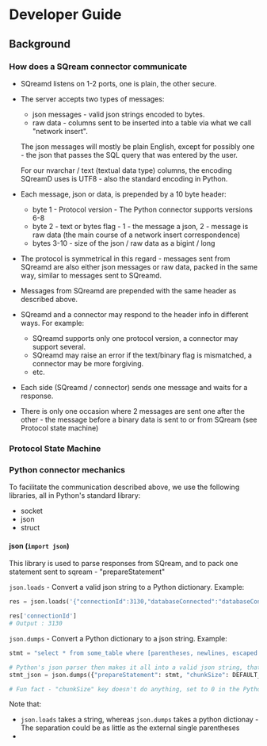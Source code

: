 # Developer Guide

## Background 

### How does a SQream connector communicate

- SQreamd listens on 1-2 ports, one is plain, the other secure.
- The server accepts two types of messages: 
  
     - json messages - valid json strings encoded to bytes.
     - raw data      - columns sent to be inserted into a table via what we call "network insert".
     
     The json messages will mostly be plain English, except for possibly one - the json that passes the SQL query that was entered by the user.
     
     For our nvarchar / text (textual data type) columns, the encoding SQreamD uses is UTF8 - also the standard encoding in Python.  
 - Each message, json or data, is prepended by a 10 byte header:
     
     - byte 1     - Protocol version   - The Python connector supports versions 6-8
     - byte 2     - text or bytes flag - 1 - the message a json, 2 - message is raw data (the main course of a network insert correspondence) 
     - bytes 3-10 - size of the json / raw data as a bigint / long
 - The protocol is symmetrical in this regard - messages sent from SQreamd are also either json messages or raw data, packed in the same way, similar to messages sent to SQreamd.
 - Messages from SQreamd are prepended with the same header as described above.
 - SQreamd and a connector may respond to the header info in different ways. For example:
     - SQreamd supports only one protocol version, a connector may support several.
     - SQreamd may raise an error if the text/binary flag is mismatched, a connector may be more forgiving.
     - etc.
 - Each side (SQreamd / connector) sends one message and waits for a response. 
 - There is only one occasion where 2 messages are sent one after the other - the message before a binary data is sent to or from SQream (see Protocol state machine)    
 
 ### Protocol State Machine
 
 
 ### Python connector mechanics
 
 To facilitate the communication described above, we use the following libraries, all in Python's standard library:
 - socket
 - json
 - struct
 
 #### json  (`import json`)
This library is used to parse responses from SQream, and to pack one statement sent to sqream - "prepareStatement"

`json.loads` - Convert a valid json string to a Python dictionary. Example:
``` python
res = json.loads('{"connectionId":3130,"databaseConnected":"databaseConnected","varcharEncoding":"ascii"}')

res['connectionId']
# Output : 3130
```

`json.dumps` - Convert a Python dictionary to a json string. Example:
``` python
stmt = "select * from some_table where [parentheses, newlines, escaped characters, other weird stuff]"

# Python's json parser then makes it all into a valid json string, that can be properly opened via json.loads and others
stmt_json = json.dumps({"prepareStatement": stmt, "chunkSize": DEFAULT_CHUNKSIZE})  

# Fun fact - "chunkSize" key doesn't do anything, set to 0 in the Python connector
 ```
 
 Note that:
 - `json.loads` takes a string, whereas `json.dumps` takes a python dictionay - The separation could be as little as the external single parentheses
 - 
 
 
 
 
 
 
 
 
 
 
 
 
 
